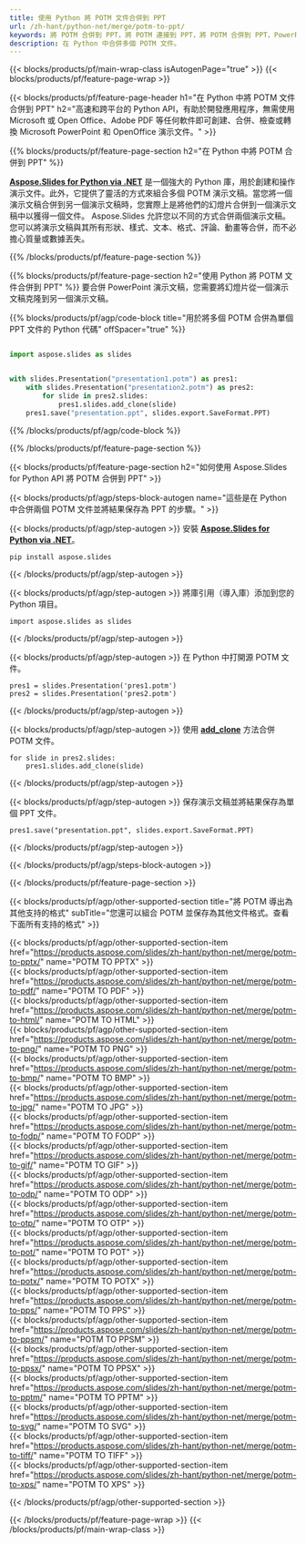 ```yaml
---
title: 使用 Python 將 POTM 文件合併到 PPT
url: /zh-hant/python-net/merge/potm-to-ppt/
keywords: 將 POTM 合併到 PPT，將 POTM 連接到 PPT，將 POTM 合併到 PPT，PowerPoint，演示文稿，PPT，Python，Aspose
description: 在 Python 中合併多個 POTM 文件。
---
```


{{< blocks/products/pf/main-wrap-class isAutogenPage="true" >}}
{{< blocks/products/pf/feature-page-wrap >}}

{{< blocks/products/pf/feature-page-header h1="在 Python 中將 POTM 文件合併到 PPT" h2="高速和跨平台的 Python API，有助於開發應用程序，無需使用 Microsoft 或 Open Office、Adobe PDF 等任何軟件即可創建、合併、檢查或轉換 Microsoft PowerPoint 和 OpenOffice 演示文件。" >}}

{{% blocks/products/pf/feature-page-section h2="在 Python 中將 POTM 合併到 PPT" %}}

[**Aspose.Slides for Python via .NET**](https://products.aspose.com/slides/zh-hant/python-net/) 是一個強大的 Python 庫，用於創建和操作演示文件。此外，它提供了靈活的方式來組合多個 POTM 演示文稿。當您將一個演示文稿合併到另一個演示文稿時，您實際上是將他們的幻燈片合併到一個演示文稿中以獲得一個文件。 Aspose.Slides 允許您以不同的方式合併兩個演示文稿。您可以將演示文稿與其所有形狀、樣式、文本、格式、評論、動畫等合併，而不必擔心質量或數據丟失。

{{% /blocks/products/pf/feature-page-section %}}

{{% blocks/products/pf/feature-page-section  h2="使用 Python 將 POTM 文件合併到 PPT" %}}
要合併 PowerPoint 演示文稿，您需要將幻燈片從一個演示文稿克隆到另一個演示文稿。

{{% blocks/products/pf/agp/code-block title="用於將多個 POTM 合併為單個 PPT 文件的 Python 代碼" offSpacer="true" %}}

```python

import aspose.slides as slides


with slides.Presentation("presentation1.potm") as pres1:
    with slides.Presentation("presentation2.potm") as pres2:
        for slide in pres2.slides:
            pres1.slides.add_clone(slide)
    pres1.save("presentation.ppt", slides.export.SaveFormat.PPT)
```


{{% /blocks/products/pf/agp/code-block %}}

{{% /blocks/products/pf/feature-page-section %}}

{{< blocks/products/pf/feature-page-section  h2="如何使用 Aspose.Slides for Python API 將 POTM 合併到 PPT" >}}

{{< blocks/products/pf/agp/steps-block-autogen name="這些是在 Python 中合併兩個 POTM 文件並將結果保存為 PPT 的步驟。" >}}

{{< blocks/products/pf/agp/step-autogen >}}
安裝 [**Aspose.Slides for Python via .NET**](https://products.aspose.com/slides/zh-hant/python-net/)。
```
pip install aspose.slides
```
{{< /blocks/products/pf/agp/step-autogen >}}

{{< blocks/products/pf/agp/step-autogen >}}
將庫引用（導入庫）添加到您的 Python 項目。
```
import aspose.slides as slides
```
{{< /blocks/products/pf/agp/step-autogen >}}

{{< blocks/products/pf/agp/step-autogen >}}
在 Python 中打開源 POTM 文件。
```
pres1 = slides.Presentation('pres1.potm')
pres2 = slides.Presentation('pres2.potm')
```
{{< /blocks/products/pf/agp/step-autogen >}}

{{< blocks/products/pf/agp/step-autogen >}}
使用 [**add_clone**](https://reference.aspose.com/slides/python-net/aspose.slides/islidecollection/#methods) 方法合併 POTM 文件。
```
for slide in pres2.slides:
    pres1.slides.add_clone(slide)
```
{{< /blocks/products/pf/agp/step-autogen >}}

{{< blocks/products/pf/agp/step-autogen >}}
保存演示文稿並將結果保存為單個 PPT 文件。
```
pres1.save("presentation.ppt", slides.export.SaveFormat.PPT)
```

{{< /blocks/products/pf/agp/step-autogen >}}

{{< /blocks/products/pf/agp/steps-block-autogen >}}

{{< /blocks/products/pf/feature-page-section >}}

{{< blocks/products/pf/agp/other-supported-section title="將 POTM 導出為其他支持的格式" subTitle="您還可以組合 POTM 並保存為其他文件格式。查看下面所有支持的格式" >}}

{{< blocks/products/pf/agp/other-supported-section-item href="https://products.aspose.com/slides/zh-hant/python-net/merge/potm-to-pptx/" name="POTM TO PPTX" >}}  
{{< blocks/products/pf/agp/other-supported-section-item href="https://products.aspose.com/slides/zh-hant/python-net/merge/potm-to-pdf/" name="POTM TO PDF" >}}  
{{< blocks/products/pf/agp/other-supported-section-item href="https://products.aspose.com/slides/zh-hant/python-net/merge/potm-to-html/" name="POTM TO HTML" >}}  
{{< blocks/products/pf/agp/other-supported-section-item href="https://products.aspose.com/slides/zh-hant/python-net/merge/potm-to-png/" name="POTM TO PNG" >}}  
{{< blocks/products/pf/agp/other-supported-section-item href="https://products.aspose.com/slides/zh-hant/python-net/merge/potm-to-bmp/" name="POTM TO BMP" >}}  
{{< blocks/products/pf/agp/other-supported-section-item href="https://products.aspose.com/slides/zh-hant/python-net/merge/potm-to-jpg/" name="POTM TO JPG" >}}  
{{< blocks/products/pf/agp/other-supported-section-item href="https://products.aspose.com/slides/zh-hant/python-net/merge/potm-to-fodp/" name="POTM TO FODP" >}}  
{{< blocks/products/pf/agp/other-supported-section-item href="https://products.aspose.com/slides/zh-hant/python-net/merge/potm-to-gif/" name="POTM TO GIF" >}}  
{{< blocks/products/pf/agp/other-supported-section-item href="https://products.aspose.com/slides/zh-hant/python-net/merge/potm-to-odp/" name="POTM TO ODP" >}}  
{{< blocks/products/pf/agp/other-supported-section-item href="https://products.aspose.com/slides/zh-hant/python-net/merge/potm-to-otp/" name="POTM TO OTP" >}}  
{{< blocks/products/pf/agp/other-supported-section-item href="https://products.aspose.com/slides/zh-hant/python-net/merge/potm-to-pot/" name="POTM TO POT" >}}  
{{< blocks/products/pf/agp/other-supported-section-item href="https://products.aspose.com/slides/zh-hant/python-net/merge/potm-to-potx/" name="POTM TO POTX" >}}  
{{< blocks/products/pf/agp/other-supported-section-item href="https://products.aspose.com/slides/zh-hant/python-net/merge/potm-to-pps/" name="POTM TO PPS" >}}  
{{< blocks/products/pf/agp/other-supported-section-item href="https://products.aspose.com/slides/zh-hant/python-net/merge/potm-to-ppsm/" name="POTM TO PPSM" >}}  
{{< blocks/products/pf/agp/other-supported-section-item href="https://products.aspose.com/slides/zh-hant/python-net/merge/potm-to-ppsx/" name="POTM TO PPSX" >}}  
{{< blocks/products/pf/agp/other-supported-section-item href="https://products.aspose.com/slides/zh-hant/python-net/merge/potm-to-pptm/" name="POTM TO PPTM" >}}  
{{< blocks/products/pf/agp/other-supported-section-item href="https://products.aspose.com/slides/zh-hant/python-net/merge/potm-to-svg/" name="POTM TO SVG" >}}  
{{< blocks/products/pf/agp/other-supported-section-item href="https://products.aspose.com/slides/zh-hant/python-net/merge/potm-to-tiff/" name="POTM TO TIFF" >}}  
{{< blocks/products/pf/agp/other-supported-section-item href="https://products.aspose.com/slides/zh-hant/python-net/merge/potm-to-xps/" name="POTM TO XPS" >}}  


{{< /blocks/products/pf/agp/other-supported-section >}}

{{< /blocks/products/pf/feature-page-wrap >}}
{{< /blocks/products/pf/main-wrap-class >}}